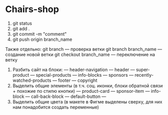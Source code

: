 # Chairs-shop

1. git status
2. git add .
3. git commit -m "comment"
4. git push origin branch_name

Также отдельно:
git branch — проверка ветки
git branch branch_name — создание новой ветки
git checkout branch_name — переключение на ветку

1. Разбить сайт на блоки:
— header-navigation
— header
— super-product
— special-products
— info-blocks
— sponsors
— recently-watched-products
— footer
— copyright
2. Выделить общие элементы (в т.ч. соц. иконки, блоки обратной связи + похожие по стилю кнопки)
— product-card
— sponsor-item
— info-block
— call-back-block
— default-button
— 
3. Выделить общие цвета (в макете в Фигме выделены сверху, для них нам понадобится создать переменные)